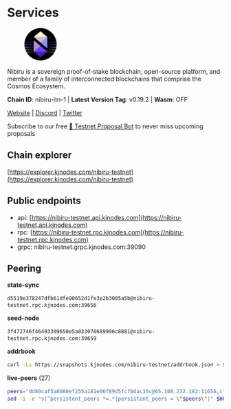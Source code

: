 # Services

<figure><img src="https://raw.githubusercontent.com/kj89/cosmos-images/main/logos/nibiru.png" alt=""><figcaption></figcaption></figure>

Nibiru is a sovereign proof-of-stake blockchain, open-source platform,  and member of a family of interconnected blockchains that comprise the Cosmos Ecosystem.

**Chain ID**: nibiru-itn-1 | **Latest Version Tag**: v0.19.2 | **Wasm**: OFF

[Website](https://nibiru.fi) | [Discord](https://discord.gg/nibirufi) | [Twitter](https://twitter.com/NibiruChain)



Subscribe to our free [🤖 Testnet Proposal Bot](https://t.me/kjnodes_testnet_proposal_bot) to never miss upcoming proposals


## Chain explorer
[https://explorer.kjnodes.com/nibiru-testnet](https://explorer.kjnodes.com/nibiru-testnet)

## Public endpoints

* api: [https://nibiru-testnet.api.kjnodes.com](https://nibiru-testnet.api.kjnodes.com)
* rpc: [https://nibiru-testnet.rpc.kjnodes.com](https://nibiru-testnet.rpc.kjnodes.com)
* grpc: nibiru-testnet.grpc.kjnodes.com:39090

## Peering

**state-sync**

```text
d5519e378247dfb61dfe90652d1fe3e2b3005a5b@nibiru-testnet.rpc.kjnodes.com:39656
```

**seed-node**

```text
3f472746f46493309650e5a033076689996c8881@nibiru-testnet.rpc.kjnodes.com:39659
```

**addrbook**
```bash
curl -Ls https://snapshots.kjnodes.com/nibiru-testnet/addrbook.json > $HOME/.nibid/config/addrbook.json
```

**live-peers** (27)
```bash
peers="dd80caf5a8080ef255a181e06f89d5fcf0dac15c@65.108.232.182:11656,cf13f41c223c6e47e581f6ae8ec7c554218de8fc@207.244.251.201:26656,d2f53fd715b205d1321a22bad1a6334a06f3de2b@64.227.4.135:03656,736c0d6962c283e49ac4b4c1d2df4e9335d9923c@38.242.145.186:26656,aa999ecb4e74d0b95465638670cd6fddc9c1f544@65.109.89.37:26656,4432207b04118601f777ac93a5c3dd441b968734@70.34.250.4:26656,d5519e378247dfb61dfe90652d1fe3e2b3005a5b@65.109.68.190:39656,e0eeb7517c902ff3ae66acc7383e67b57b572977@38.242.206.117:26656,385e57b19ab9d142b27bd0b4db3d8d84c83947e6@77.120.115.135:39656,e9a824e54f1161a85a3044f48968ee28404ce5fc@183.2.149.136:26656,452a3e2dda1f044221f30a8e25e6b90eaef70ce1@154.26.157.17:26656,cf755b5d8b1c400dd003221e461d717a8535c007@83.167.103.221:26656,0e90ac8e15b040c2a158b68f25299fc32a9d5940@89.117.57.25:26656,481fcddc51ad2695ef829cd8449d64b7988895db@164.92.250.88:26656,5c052c78ab48d0b26098574ba8b04e039209769a@95.217.1.96:26656,24b9df9d8b731fe559a749a76d7466c6646c2d23@65.21.200.124:26656,7ef37c8952fdd9cfbf50aa7e89373876b28a3ed1@93.183.208.94:26656,5f895db09fecaac3f6d1cd595ccd897c57eb6215@195.2.70.240:26656,5db2f2c82ba2b9c431d069270ebc16d35985ffaa@91.230.110.96:26656,f18044f2eba474d62f491d2df1cbf704fe671c5d@178.18.247.73:26656,f6c4429af0c199f579d55b3b12b760e431db21d4@34.139.52.143:26656,e4f4184e37647a28418368bf5f299d696c1d3d3b@184.174.35.12:26656,d88eb958f18940d75add40b51d2a69295ed9e378@5.75.245.162:26656,de5eef4a640ca1c05e0f4b5102ace1e531c88478@38.242.154.181:26656,151add3a88c91fdcfce837a58eee8d8d8c9bf960@31.220.84.73:26656,bc60bfcadd0f0d5ea25a9b7165303f26b67d4365@185.217.125.43:26656,6a6a3155ca2465ad6d5da0589e4143c77eeb73f4@91.242.229.71:26656"
sed -i -e "s|^persistent_peers *=.*|persistent_peers = \"$peers\"|" $HOME/.nibid/config/config.toml
```

